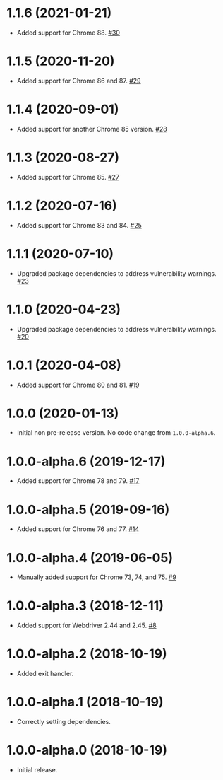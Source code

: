 # 1.1.6 (2021-01-21)

- Added support for Chrome 88. [#30](https://github.com/blackbaud/chromedriver-version-matcher/pull/30)

# 1.1.5 (2020-11-20)

- Added support for Chrome 86 and 87. [#29](https://github.com/blackbaud/chromedriver-version-matcher/pull/29)

# 1.1.4 (2020-09-01)

- Added support for another Chrome 85 version. [#28](https://github.com/blackbaud/chromedriver-version-matcher/pull/28)

# 1.1.3 (2020-08-27)

- Added support for Chrome 85. [#27](https://github.com/blackbaud/chromedriver-version-matcher/pull/27)

# 1.1.2 (2020-07-16)

- Added support for Chrome 83 and 84. [#25](https://github.com/blackbaud/chromedriver-version-matcher/pull/25)

# 1.1.1 (2020-07-10)

- Upgraded package dependencies to address vulnerability warnings. [#23](https://github.com/blackbaud/chromedriver-version-matcher/pull/23)

# 1.1.0 (2020-04-23)

- Upgraded package dependencies to address vulnerability warnings. [#20](https://github.com/blackbaud/chromedriver-version-matcher/pull/20)

# 1.0.1 (2020-04-08)

- Added support for Chrome 80 and 81. [#19](https://github.com/blackbaud/chromedriver-version-matcher/pull/19)

# 1.0.0 (2020-01-13)

- Initial non pre-release version.  No code change from `1.0.0-alpha.6`.

# 1.0.0-alpha.6 (2019-12-17)

- Added support for Chrome 78 and 79. [#17](https://github.com/blackbaud/chromedriver-version-matcher/pull/17)

# 1.0.0-alpha.5 (2019-09-16)

- Added support for Chrome 76 and 77. [#14](https://github.com/blackbaud/chromedriver-version-matcher/pull/14)

# 1.0.0-alpha.4 (2019-06-05)

- Manually added support for Chrome 73, 74, and 75. [#9](https://github.com/blackbaud/chromedriver-version-matcher/pull/9)

# 1.0.0-alpha.3 (2018-12-11)

- Added support for Webdriver 2.44 and 2.45. [#8](https://github.com/blackbaud/chromedriver-version-matcher/pull/8)

# 1.0.0-alpha.2 (2018-10-19)

 - Added exit handler.

# 1.0.0-alpha.1 (2018-10-19)

 - Correctly setting dependencies.

# 1.0.0-alpha.0 (2018-10-19)

 - Initial release.

